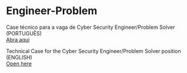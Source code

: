 # Engineer-Problem

Case técnico para a vaga de Cyber Security Engineer/Problem Solver (PORTUGUÊS) <br>
<a href='https://github.com/rafaelsorgato/Engineer-Problem/blob/main/relatorio.docx'>Abra aqui</a>

Technical Case for the Cyber Security Engineer/Problem Solver position (ENGLISH) <br>
<a href='https://github.com/rafaelsorgato/Engineer-Problem/blob/main/report.docx'>Open here</a>
